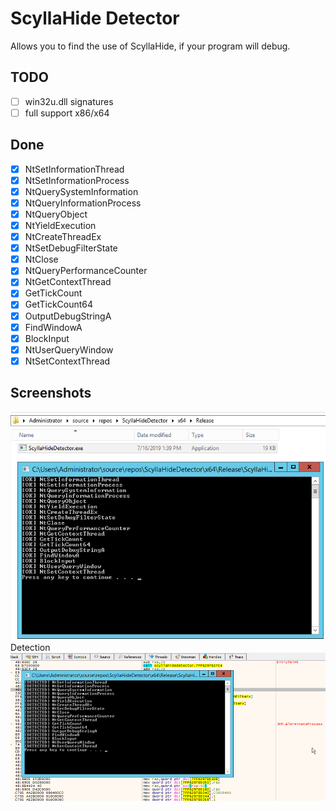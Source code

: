 # ScyllaHide Detector
Allows you to find the use of ScyllaHide, if your program will debug.

## TODO
- [ ] win32u.dll signatures
- [ ] full support x86/x64 

## Done

- [x] NtSetInformationThread
- [x] NtSetInformationProcess
- [x] NtQuerySystemInformation
- [x] NtQueryInformationProcess
- [x] NtQueryObject
- [x] NtYieldExecution
- [x] NtCreateThreadEx
- [x] NtSetDebugFilterState
- [x] NtClose
- [x] NtQueryPerformanceCounter
- [x] NtGetContextThread
- [x] GetTickCount
- [x] GetTickCount64
- [x] OutputDebugStringA
- [x] FindWindowA
- [x] BlockInput
- [x] NtUserQueryWindow
- [x] NtSetContextThread

## Screenshots
![Normal](NormalExecution.png)
Detection
![Debugger](DebuggerExecution.png)
